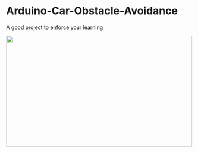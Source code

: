 # Arduino-Car-Obstacle-Avoidance
A good project to enforce your learning

<img src="https://github.com/MennahMabrouk/Arduino-Car-Obstacle-Avoidance/assets/101124995/ae86e04b-ccd2-4353-b41b-00c2fb017533" width="500" height="300">

